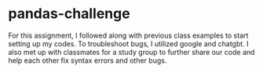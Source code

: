 # pandas-challenge
For this assignment, I followed along with previous class examples to start setting up my codes. To troubleshoot bugs, I utilized google and chatgbt. I also met up with classmates for a study group to further share our code and help each other fix syntax errors and other bugs. 

